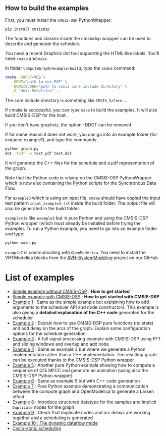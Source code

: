 ## How to build the examples

First, you must install the `CMSIS-DSP` PythonWrapper:

```
pip install cmsisdsp
```

The functions and classes inside the cmsisdsp wrapper can be used to describe and generate the schedule.

You need a recent Graphviz dot tool supporting the HTML-like labels. You'll need `cmake` and `make`

In folder `ComputeGraph/example/build`, type the `cmake` command:

```bash
cmake -DHOST=YES \
   -DDOT="path to dot.EXE" \
   -DCMSISCORE="path to cmsis core include directory" \
   -G "Unix Makefiles" ..
```

The core include directory is something like `CMSIS_5/Core` ...

If cmake is successful, you can type `make` to build the examples. It will also build CMSIS-DSP for the host.

If you don't have graphviz, the option -DDOT can be removed.

If for some reason it does not work, you can go into an example folder (for instance example1), and type the commands:

```bash
python graph.py 
dot -Tpdf -o test.pdf test.dot
```

It will generate the C++ files for the schedule and a pdf representation of the graph.

Note that the Python code is relying on the CMSIS-DSP PythonWrapper which is now also containing the Python scripts for the Synchronous Data Flow.

For `example3` which is using an input file, `cmake` should have copied the input test pattern `input_example3.txt` inside the build folder. The output file will also be generated in the build folder.

`example4` is like `example3` but in pure Python and using the CMSIS-DSP Python wrapper (which must already be installed before trying the example). To run a Python example, you need to go into an example folder and type:

```bash
python main.py
```

`example7` is communicating with `OpenModelica`. You need to install the VHTModelica blocks from the [AVH-SystemModeling](https://github.com/ARM-software/VHT-SystemModeling) project on our GitHub

# List of examples

* [Simple example without CMSIS-DSP](simple/README.md) : **How to get started**
* [Simple example with CMSIS-DSP](simpledsp/README.md) : **How to get started with CMSIS-DSP**
* [Example 1](example1/README.md) : Same as the simple example but explaining how to add arguments to the scheduler API and node constructors. This example is also giving a **detailed explanation of the C++ code** generated for the scheduler
* [Example 2](example2/README.md) : Explain how to use CMSIS-DSP pure functions (no state) and add delay on the arcs of the graph. Explain some configuration options for the schedule generation.
* [Example 3](example3/README.md) : A full signal processing example with CMSIS-DSP using FFT and sliding windows and overlap and add node
* [Example 4](example4/README.md) : Same as example 3 but where we generate a Python implementation rather than a C++ implementation. The resulting graph can be executed thanks to the CMSIS-DSP Python wrapper
* [Example 5](example5/README.md) : Another pure Python example showing how to compute a sequence of Q15 MFCC and generate an animation (using also the CMSIS-DSP Python wrapper)
* [Example 6](example6/README.md) : Same as example 5 but with C++ code generation
* [Example 7](example7/README.md) : Pure Python example demonstrating a communication between the compute graph and OpenModelica to generate a Larsen effect
* [Example 8](example8/README.md) : Introduce structured datatype for the samples and implicit `Duplicate` nodes for the graph
* [Example 9](example9/README.md) : Check that duplicate nodes and arc delays are working together and a scheduling is generated
* [Example 10 : The dynamic dataflow mode](example10/README.md)
* [Cyclo-static scheduling](cyclo/README.md)

